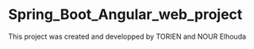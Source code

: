 # Spring_Boot_Angular_web_project

This project was created and developped by TORIEN and NOUR Elhouda 
